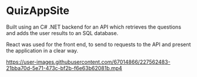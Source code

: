 # QuizAppSite

Built using an C# .NET backend for an API which retrieves the questions and adds the user results to an SQL database.

React was used for the front end, to send to requests to the API and present the application in a clear way.

https://user-images.githubusercontent.com/67014866/227562483-21bba70d-5e71-473c-bf2b-f6e63b62081b.mp4

